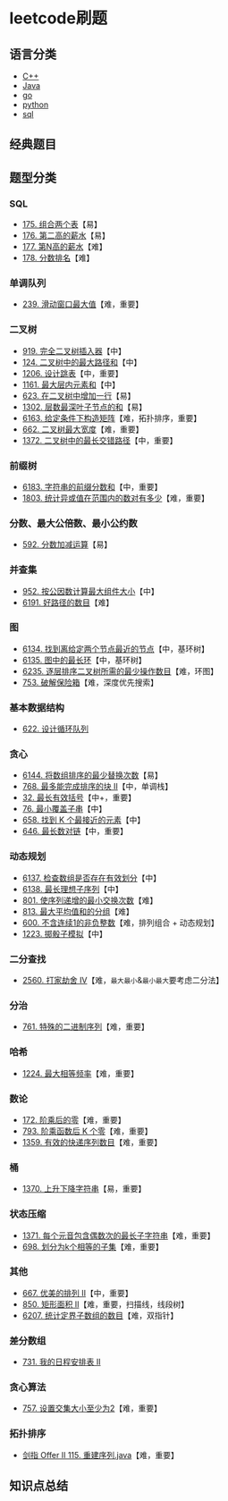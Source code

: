 # leetcode刷题
## 语言分类
* [C++](https://github.com/baowj-678/leetcode/tree/cpp)
* [Java](https://github.com/baowj-678/leetcode/tree/java)
* [go](https://github.com/baowj-678/leetcode/tree/go)
* [python](https://github.com/baowj-678/leetcode/tree/python)
* [sql](https://github.com/baowj-678/leetcode/tree/sql)
## 经典题目
## 题型分类
### SQL
* [175. 组合两个表](tree/sql/175.%20组合两个表.sql)【易】
* [176. 第二高的薪水](tree/sql/176.%20第二高的薪水.sql)【易】
* [177. 第N高的薪水](tree/sql/177.%20第N高的薪水.sql)【难】
* [178. 分数排名](tree/sql/178.%20分数排名.sql)【难】
### 单调队列
* [239. 滑动窗口最大值](tree/go/leetcode/239.go)【难，重要】
### 二叉树
* [919. 完全二叉树插入器](tree/go/leetcode/919.go)【中】
* [124. 二叉树中的最大路径和](tree/go/leetcode/124.go)【中】
* [1206. 设计跳表](tree/go/leetcode/1206.go)【中，重要】
* [1161. 最大层内元素和](tree/go/leetcode/1161.go)【中】
* [623. 在二叉树中增加一行](tree/go/leetcode/623.go)【易】
* [1302. 层数最深叶子节点的和](tree/go/leetcode/1302.go)【易】
* [6163. 给定条件下构造矩阵](tree/go/leetcode/6163.go)【难，拓扑排序，重要】
* [662. 二叉树最大宽度](tree/go/leetcode/662.go)【难，重要】
* [1372. 二叉树中的最长交错路径](tree/go/leetcode/1372.go)【中，重要】
### 前缀树
* [6183. 字符串的前缀分数和](tree/go/leetcode/6186.go)【中，重要】
* [1803. 统计异或值在范围内的数对有多少](tree/go/leetcode/1803.go)【难，重要】
### 分数、最大公倍数、最小公约数
* [592. 分数加减运算](tree/go/leetcode/592.go)【易】
### 并查集
* [952. 按公因数计算最大组件大小](tree/go/leetcode/952.go)【中】
* [6191. 好路径的数目](tree/go/leetcode/6191.go)【难】
### 图
* [6134. 找到离给定两个节点最近的节点](tree/go/leetcode/6134.go)【中，基环树】
* [6135. 图中的最长环](tree/go/leetcode/6135.go)【中，基环树】
* [6235. 逐层排序二叉树所需的最少操作数目](tree/go/leetcode/6235.go)【难，环图】
* [753. 破解保险箱](tree/go/leetcode/753.go)【难，深度优先搜索】
### 基本数据结构
* [622. 设计循环队列](tree/go/leetcode/622.go)
### 贪心
* [6144. 将数组排序的最少替换次数](tree/go/leetcode/6144.go)【易】
* [768. 最多能完成排序的块 II](tree/go/leetcode/768.go)【中，单调栈】
* [32. 最长有效括号](tree/go/leetcode/32.go)【中+，重要】
* [76. 最小覆盖子串](tree/go/leetcode/76.go)【中】
* [658. 找到 K 个最接近的元素](tree/go/leetcode/658.go)【中】
* [646. 最长数对链](tree/go/leetcode/646.go)【中，重要】
### 动态规划
* [6137. 检查数组是否存在有效划分](tree/go/leetcode/6138.go)【中】
* [6138. 最长理想子序列](tree/go/leetcode/6138.go)【中】
* [801. 使序列递增的最小交换次数](tree/go/leetcode/801.go)【难】
* [813. 最大平均值和的分组](tree/go/leetcode/813.go)【难】
* [600. 不含连续1的非负整数](tree/go/leetcode/600.go)【难，排列组合 + 动态规划】
* [1223. 掷骰子模拟](tree/go/leetcode/1223.go)【中】
### 二分查找
* [2560. 打家劫舍 IV](tree/go/leetcode/2560.go)【难，`最大最小`&`最小最大`要考虑二分法】
### 分治
* [761. 特殊的二进制序列](tree/go/leetcode/761.go)【难，重要】
### 哈希
* [1224. 最大相等频率](tree/go/leetcode/1224.go)【难，重要】
### 数论
* [172. 阶乘后的零](tree/go/leetcode/172.go)【难，重要】
* [793. 阶乘函数后 K 个零](tree/go/leetcode/793.go)【难，重要】
* [1359. 有效的快递序列数目](tree/go/leetcode/1359.go)【难，重要】
### 桶
* [1370. 上升下降字符串](tree/go/leetcode/1370.go)【易，重要】
### 状态压缩
* [1371. 每个元音包含偶数次的最长子字符串](tree/go/leetcode/1371.go)【难，重要】
* [698. 划分为k个相等的子集](tree/go/leetcode/698.go)【难，重要】
### 其他
* [667. 优美的排列 II](tree/go/leetcode/667.go)【中，重要】
* [850. 矩形面积 II](tree/go/leetcode/850.go)【难，重要，扫描线，线段树】
* [6207. 统计定界子数组的数目](tree/go/leetcode/6207.go)【难，双指针】
### 差分数组
* [731. 我的日程安排表 II](tree/java/src/main/java/com/leetcode/731.%20我的日程安排表%20II.java)
### 贪心算法
* [757. 设置交集大小至少为2](tree/java/src/main/java/com/leetcode/757.%20设置交集大小至少为2.java)【难，重要】
### 拓扑排序
* [剑指 Offer II 115. 重建序列.java](tree/java/src/main/java/com/leetcode/剑指%20Offer%20II%20115.%20重建序列.java)【难，重要】
## 知识点总结
